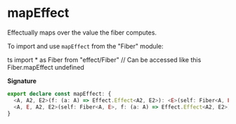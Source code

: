 # mapEffect

Effectually maps over the value the fiber computes.

To import and use `mapEffect` from the "Fiber" module:

ts
import \* as Fiber from "effect/Fiber"
// Can be accessed like this
Fiber.mapEffect
undefined

**Signature**

```ts
export declare const mapEffect: {
  <A, A2, E2>(f: (a: A) => Effect.Effect<A2, E2>): <E>(self: Fiber<A, E>) => Fiber<A2, E2 | E>
  <A, E, A2, E2>(self: Fiber<A, E>, f: (a: A) => Effect.Effect<A2, E2>): Fiber<A2, E | E2>
}
```
